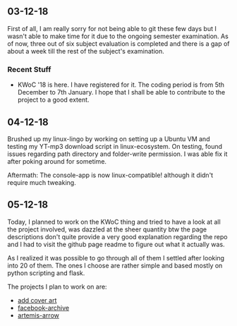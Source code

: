 ## 03-12-18

First of all, I am really sorry for not being able to git these few days but I wasn't able to make time for it due to the ongoing semester examination. As of now, three out of six subject evaluation is completed and there is a gap of about a week till the rest of the subject's examination.

### Recent Stuff

* KWoC '18 is here. I have registered for it. The coding period is from 5th December to 7th January. I hope that I shall be able to contribute to the project to a good extent.

## 04-12-18

Brushed up my linux-lingo by working on setting up a Ubuntu VM and testing my YT-mp3 download script in linux-ecosystem. On testing, found issues regarding path directory and folder-write permission. I was able fix it after poking around for sometime.

Aftermath: The console-app is now linux-compatible! although it didn't require much tweaking.

## 05-12-18

Today, I planned to work on the KWoC thing and tried to have a look at all the project involved, was dazzled at the sheer quantity btw the page descriptions don't quite provide a very good explanation regarding the repo and I had to visit the github page readme to figure out what it actually was. 

As I realized it was possible to go through all of them I settled after looking into 20 of them. The ones I choose are rather simple and based mostly on python scripting and flask. 

The projects I plan to work on are:
    
* [add cover art](https://github.com/piyush27ranjan/Add-cover-art)
* [facebook-archive](https://github.com/kaustubhhiware/facebook-archive)
* [artemis-arrow](https://github.com/thelethalcode/Artemis-arrow)



